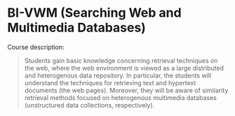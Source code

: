  # BI-VWM (Searching Web and Multimedia Databases)

Course description:
> Students gain basic knowledge concerning retrieval techniques on the web, where the web environment is viewed as a large distributed and heterogenous data repository. In particular, the students will understand the techniques for retrieving text and hypertext documents (the web pages). Moreover, they will be aware of similarity retrieval methods focused on heterogenous multimedia databases (unstructured data collections, respectively). 
